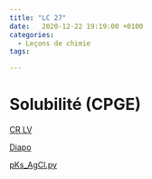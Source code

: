 ```yaml
---
title: "LC 27"
date:   2020-12-22 19:19:00 +0100
categories:
  - Leçons de chimie
tags:

---
```

# Solubilité (CPGE)

[CR LV](/assets/pdf/LC27.pdf)

<object class="pdf fitvidsignore" data="/assets/pdf/LC27.pdf" type="application/pdf"></object>

<a href="/assets/pptx/LC27.pptx" download>Diapo</a>

<a href="/assets/python/pKs_AgCl.py" download>pKs_AgCl.py</a>

